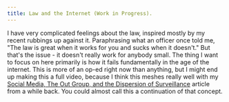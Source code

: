 ```yaml
---
title: Law and the Internet (Work in Progress).
---
```


I have very complicated feelings about the law, inspired mostly by my recent rubbings up against it. Paraphrasing what an officer once told me, "The law is great when it works for you and sucks when it doesn't." But that's the issue - it doesn't really work for anybody small. The thing I want to focus on here primarily is how it fails fundamentally in the age of the internet. This is more of an op-ed right now than anything, but I might end up making this a full video, because I think this meshes really well with my [Social Media, The Out Group, and the Dispersion of Surveillance](https://rosemarysprigs.netlify.app/surveillance) article from a while back. You could almost call this a continuation of that concept. 